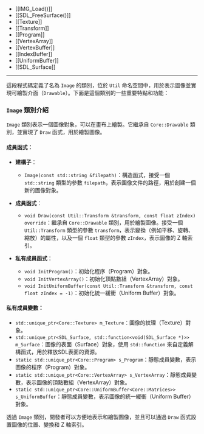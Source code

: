 - [[IMG_Load()]]
- [[SDL_FreeSurface()]]
- [[Texture]]
- [[Transform]]
- [[Program]]
- [[VertexArray]]
- [[VertexBuffer]]
- [[IndexBuffer]]
- [[UniformBuffer]]
- [[SDL_Surface]]

----
這段程式碼定義了名為 `Image` 的類別，位於 `Util` 命名空間中，用於表示圖像並實現可繪製介面（`Drawable`）。下面是這個類別的一些重要特點和功能：

### `Image` 類別介紹

`Image` 類別表示一個圖像對象，可以在畫布上繪製。它繼承自 `Core::Drawable` 類別，並實現了 `Draw` 函式，用於繪製圖像。

#### 成員函式：

- **建構子**：
  - `Image(const std::string &filepath)`：構造函式，接受一個 `std::string` 類型的參數 `filepath`，表示圖像文件的路徑，用於創建一個新的圖像對象。

- **成員函式**：
  - `void Draw(const Util::Transform &transform, const float zIndex) override`：繼承自 `Core::Drawable` 類別，用於繪製圖像。接受一個 `Util::Transform` 類型的參數 `transform`，表示變換（例如平移、旋轉、縮放）的屬性，以及一個 `float` 類型的參數 `zIndex`，表示圖像的 Z 軸索引。

- **私有成員函式**：
  - `void InitProgram()`：初始化程序（Program）對象。
  - `void InitVertexArray()`：初始化頂點數組（VertexArray）對象。
  - `void InitUniformBuffer(const Util::Transform &transform, const float zIndex = -1)`：初始化統一緩衝（Uniform Buffer）對象。

#### 私有成員變數：

- `std::unique_ptr<Core::Texture> m_Texture`：圖像的紋理（Texture）對象。
- `std::unique_ptr<SDL_Surface, std::function<void(SDL_Surface *)>> m_Surface`：圖像的表面（Surface）對象，使用 `std::function` 來自定義解構函式，用於釋放SDL表面的資源。
- `static std::unique_ptr<Core::Program> s_Program`：靜態成員變數，表示圖像的程序（Program）對象。
- `static std::unique_ptr<Core::VertexArray> s_VertexArray`：靜態成員變數，表示圖像的頂點數組（VertexArray）對象。
- `static std::unique_ptr<Core::UniformBuffer<Core::Matrices>> s_UniformBuffer`：靜態成員變數，表示圖像的統一緩衝（Uniform Buffer）對象。

透過 `Image` 類別，開發者可以方便地表示和繪製圖像，並且可以通過 `Draw` 函式設置圖像的位置、變換和 Z 軸索引。